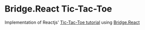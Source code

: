 # Bridge.React Tic-Tac-Toe
Implementation of Reactjs' [Tic-Tac-Toe tutorial](https://reactjs.org/tutorial/tutorial.html) using [Bridge.React](https://github.com/ProductiveRage/Bridge.React)
